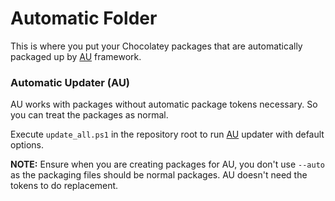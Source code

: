 # Automatic Folder

This is where you put your Chocolatey packages that are automatically packaged up by [AU](https://chocolatey.org/packages/au) framework.

### Automatic Updater (AU)

AU works with packages without automatic package tokens necessary. So you can treat the packages as normal.

Execute `update_all.ps1` in the repository root to run [AU](https://chocolatey.org/packages/au) updater with default options. 



**NOTE:** Ensure when you are creating packages for AU, you don't use `--auto` as the packaging files should be normal packages. AU doesn't need the tokens to do replacement.
